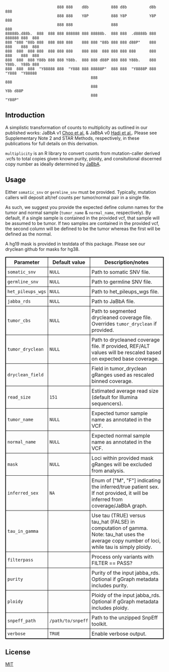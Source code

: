 
```

                       888 888    d8b          888 d8b          d8b 888             
                       888 888    Y8P          888 Y8P          Y8P 888             
                       888 888                 888                  888             
88888b.d88b.  888  888 888 888888 888 88888b.  888 888  .d8888b 888 888888 888  888 
888 "888 "88b 888  888 888 888    888 888 "88b 888 888 d88P"    888 888    888  888 
888  888  888 888  888 888 888    888 888  888 888 888 888      888 888    888  888 
888  888  888 Y88b 888 888 Y88b.  888 888 d88P 888 888 Y88b.    888 Y88b.  Y88b 888 
888  888  888  "Y88888 888  "Y888 888 88888P"  888 888  "Y8888P 888  "Y888  "Y88888 
                                      888                                       888 
                                      888                                  Y8b d88P 
                                      888                                   "Y88P"  

```
## <font color=black> Introduction </font>


A simplistic transformation of counts to multiplicity as outlined in our
published works: JaBbA v1 [Choo et
al.](https://www.nature.com/articles/s41588-023-01540-6) & JaBbA v0 [Hadi et
al.](https://www.cell.com/cell/fulltext/S0092-8674(20)30997-1). Please see
Supplementary Note 2 and STAR Methods, respectively, in these publications for
full details on this derivation. 

`multiplicity` is an R library to convert counts from mutation-caller derived .vcfs
to total copies given known purity, ploidy, and consitutional discerned copy
number as ideally determined by [JaBbA](https://github.com/mskilab-org/JaBbA).

## <font color=black> Usage </font>

Either `somatic_snv` or `germline_snv` must be provided. Typically, mutation
callers will deposit alt/ref counts per tumor/normal pair in a single file. 

As such, we suggest you provide the expected define column names for the tumor and
normal sample (`tumor_name` & `normal_name`, respectively). By default, if a
single sample is contained in the provided vcf, that sample will be assumed to be
tumor. If two samples are contained in the provided vcf, the second column will
be defined to be the tumor whereas the first will be defined as the normal.

A hg19 mask is provided in testdata of this package. Please see our dryclean github for 
masks for hg38.


<table style="border: 1px solid black; border-collapse: collapse;">
  <tbody>
    <tr>
      <th style="border: 1px solid black; padding: 5px;">Parameter</th>
      <th style="border: 1px solid black; padding: 5px;">Default value</th>
      <th style="border: 1px solid black; padding: 5px;">Description/notes</th>
    </tr>
    <tr>
      <td style="border: 1px solid black; padding: 5px;"><code>somatic_snv</code></td>
      <td style="border: 1px solid black; padding: 5px;"><code>NULL</code></td>
      <td style="border: 1px solid black; padding: 5px;">Path to somatic SNV file.</td>
    </tr>
    <tr>
      <td style="border: 1px solid black; padding: 5px;"><code>germline_snv</code></td>
      <td style="border: 1px solid black; padding: 5px;"><code>NULL</code></td>
      <td style="border: 1px solid black; padding: 5px;">Path to germline SNV file.</td>
    </tr>
    <tr>
      <td style="border: 1px solid black; padding: 5px;"><code>het_pileups_wgs</code></td>
      <td style="border: 1px solid black; padding: 5px;"><code>NULL</code></td>
      <td style="border: 1px solid black; padding: 5px;">Path to het_pileups_wgs file.</td>
    </tr>
    <tr>
      <td style="border: 1px solid black; padding: 5px;"><code>jabba_rds</code></td>
      <td style="border: 1px solid black; padding: 5px;"><code>NULL</code></td>
      <td style="border: 1px solid black; padding: 5px;">Path to JaBbA file.</td>
    </tr>
    <tr>
      <td style="border: 1px solid black; padding: 5px;"><code>tumor_cbs</code></td>
      <td style="border: 1px solid black; padding: 5px;"><code>NULL</code></td>
      <td style="border: 1px solid black; padding: 5px;">Path to segmented drycleaned coverage file. Overrides <code>tumor_dryclean</code> if provided.</td>
    </tr>
    <tr>
      <td style="border: 1px solid black; padding: 5px;"><code>tumor_dryclean</code></td>
      <td style="border: 1px solid black; padding: 5px;"><code>NULL</code></td>
      <td style="border: 1px solid black; padding: 5px;">Path to drycleaned coverage file. If provided, REF/ALT values will be rescaled based on expected base coverage.</td>
    </tr>
    <tr>
      <td style="border: 1px solid black; padding: 5px;"><code>dryclean_field</code></td>
      <td style="border: 1px solid black; padding: 5px;"></td>
      <td style="border: 1px solid black; padding: 5px;">Field in tumor_dryclean gRanges used as rescaled binned coverage.</td>
    </tr>
    <tr>
      <td style="border: 1px solid black; padding: 5px;"><code>read_size</code></td>
      <td style="border: 1px solid black; padding: 5px;"><code>151</code></td>
      <td style="border: 1px solid black; padding: 5px;">Estimated average read size (default for Illumina sequencers).</td>
    </tr>
    <tr>
      <td style="border: 1px solid black; padding: 5px;"><code>tumor_name</code></td>
      <td style="border: 1px solid black; padding: 5px;"><code>NULL</code></td>
      <td style="border: 1px solid black; padding: 5px;">Expected tumor sample name as annotated in the VCF.</td>
    </tr>
    <tr>
      <td style="border: 1px solid black; padding: 5px;"><code>normal_name</code></td>
      <td style="border: 1px solid black; padding: 5px;"><code>NULL</code></td>
      <td style="border: 1px solid black; padding: 5px;">Expected normal sample name as annotated in the VCF.</td>
    </tr>
    <tr>
      <td style="border: 1px solid black; padding: 5px;"><code>mask</code></td>
      <td style="border: 1px solid black; padding: 5px;"><code>NULL</code></td>
      <td style="border: 1px solid black; padding: 5px;">Loci within provided mask gRanges will be excluded from analysis.</td>
    </tr>
    <tr>
      <td style="border: 1px solid black; padding: 5px;"><code>inferred_sex</code></td>
      <td style="border: 1px solid black; padding: 5px;"><code>NA</code></td>
      <td style="border: 1px solid black; padding: 5px;">Enum of ["M", "F"] indicating the inferred/true patient sex. If not provided, it will be inferred from coverage/JaBbA graph.</td>
    </tr>
    <tr>
      <td style="border: 1px solid black; padding: 5px;"><code>tau_in_gamma</code></td>
      <td style="border: 1px solid black; padding: 5px;"></td>
      <td style="border: 1px solid black; padding: 5px;">Use tau (TRUE) versus tau_hat (FALSE) in computation of gamma. Note: tau_hat uses the average copy number of loci, while tau is simply ploidy.</td>
    </tr>
    <tr>
      <td style="border: 1px solid black; padding: 5px;"><code>filterpass</code></td>
      <td style="border: 1px solid black; padding: 5px;"></td>
      <td style="border: 1px solid black; padding: 5px;">Process only variants with FILTER == PASS?</td>
    </tr>
    <tr>
      <td style="border: 1px solid black; padding: 5px;"><code>purity</code></td>
      <td style="border: 1px solid black; padding: 5px;"></td>
      <td style="border: 1px solid black; padding: 5px;">Purity of the input jabba_rds. Optional if gGraph metadata includes purity.</td>
    </tr>
    <tr>
      <td style="border: 1px solid black; padding: 5px;"><code>ploidy</code></td>
      <td style="border: 1px solid black; padding: 5px;"></td>
      <td style="border: 1px solid black; padding: 5px;">Ploidy of the input jabba_rds. Optional if gGraph metadata includes ploidy.</td>
    </tr>
    <tr>
      <td style="border: 1px solid black; padding: 5px;"><code>snpeff_path</code></td>
      <td style="border: 1px solid black; padding: 5px;"><code>/path/to/snpeff</code></td>
      <td style="border: 1px solid black; padding: 5px;">Path to the unzipped SnpEff toolkit.</td>
    </tr>
    <tr>
      <td style="border: 1px solid black; padding: 5px;"><code>verbose</code></td>
      <td style="border: 1px solid black; padding: 5px;"><code>TRUE</code></td>
      <td style="border: 1px solid black; padding: 5px;">Enable verbose output.</td>
    </tr>
  </tbody>
</table>


## License

[MIT](https://choosealicense.com/licenses/mit/)
